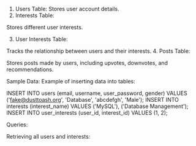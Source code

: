 1. Users Table:
Stores user account details.
2. Interests Table:

Stores different user interests.

3. User Interests Table:

Tracks the relationship between users and their interests.
4. Posts Table:

Stores posts made by users, including upvotes, downvotes, and recommendations.

Sample Data:
Example of inserting data into tables:

INSERT INTO users (email, username, user_password, gender) VALUES ('fake@dusttoash.org', 'Database', 'abcdefgh', 'Male');
INSERT INTO interests (interest_name) VALUES ('MySQL'), ('Database Management');
INSERT INTO user_interests (user_id, interest_id) VALUES (1, 2);

Queries:

Retrieving all users and interests:
